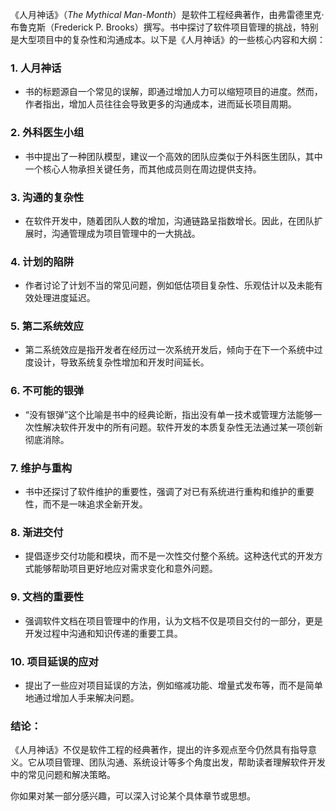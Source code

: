 《人月神话》（*The Mythical Man-Month*）是软件工程经典著作，由弗雷德里克·布鲁克斯（Frederick P. Brooks）撰写。书中探讨了软件项目管理的挑战，特别是大型项目中的复杂性和沟通成本。以下是《人月神话》的一些核心内容和大纲：

### 1. **人月神话**
   - 书的标题源自一个常见的误解，即通过增加人力可以缩短项目的进度。然而，作者指出，增加人员往往会导致更多的沟通成本，进而延长项目周期。

### 2. **外科医生小组**
   - 书中提出了一种团队模型，建议一个高效的团队应类似于外科医生团队，其中一个核心人物承担关键任务，而其他成员则在周边提供支持。

### 3. **沟通的复杂性**
   - 在软件开发中，随着团队人数的增加，沟通链路呈指数增长。因此，在团队扩展时，沟通管理成为项目管理中的一大挑战。

### 4. **计划的陷阱**
   - 作者讨论了计划不当的常见问题，例如低估项目复杂性、乐观估计以及未能有效处理进度延迟。

### 5. **第二系统效应**
   - 第二系统效应是指开发者在经历过一次系统开发后，倾向于在下一个系统中过度设计，导致系统复杂性增加和开发时间延长。

### 6. **不可能的银弹**
   - “没有银弹”这个比喻是书中的经典论断，指出没有单一技术或管理方法能够一次性解决软件开发中的所有问题。软件开发的本质复杂性无法通过某一项创新彻底消除。

### 7. **维护与重构**
   - 书中还探讨了软件维护的重要性，强调了对已有系统进行重构和维护的重要性，而不是一味追求全新开发。

### 8. **渐进交付**
   - 提倡逐步交付功能和模块，而不是一次性交付整个系统。这种迭代式的开发方式能够帮助项目更好地应对需求变化和意外问题。

### 9. **文档的重要性**
   - 强调软件文档在项目管理中的作用，认为文档不仅是项目交付的一部分，更是开发过程中沟通和知识传递的重要工具。

### 10. **项目延误的应对**
   - 提出了一些应对项目延误的方法，例如缩减功能、增量式发布等，而不是简单地通过增加人手来解决问题。

### 结论：
《人月神话》不仅是软件工程的经典著作，提出的许多观点至今仍然具有指导意义。它从项目管理、团队沟通、系统设计等多个角度出发，帮助读者理解软件开发中的常见问题和解决策略。

你如果对某一部分感兴趣，可以深入讨论某个具体章节或思想。
